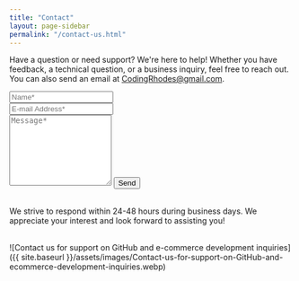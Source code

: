 ```yaml
---
title: "Contact"
layout: page-sidebar
permalink: "/contact-us.html"
---
```

<form action="https://formspree.io/f/xbljyolq" method="POST">    
<p class="mb-4">Have a question or need support? We're here to help! Whether you have feedback, a technical question, or a business inquiry, feel free to reach out. You can also send an email at <a href="mailto:CodingRhodes@gmail.com">CodingRhodes@gmail.com</a>.</p>
<div class="form-group row">
<div class="col-md-6">
<input class="form-control" type="text" name="name" placeholder="Name*" required>
</div>
<div class="col-md-6">
<input class="form-control" type="email" name="_replyto" placeholder="E-mail Address*" required>
</div>
</div>
<textarea rows="8" class="form-control mb-3" name="message" placeholder="Message*" required></textarea>    
<input class="btn btn-success" type="submit" value="Send">
<br>
<br>
<p class="mb-4">We strive to respond within 24-48 hours during business days. We appreciate your interest and look forward to assisting you!</p>
<br>
<div markdown="1">
![Contact us for support on GitHub and e-commerce development inquiries]({{ site.baseurl }}/assets/images/Contact-us-for-support-on-GitHub-and-ecommerce-development-inquiries.webp)
</div>
<br>

</form>